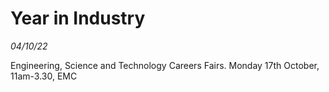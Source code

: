 # Year in Industry
_04/10/22_

Engineering, Science and Technology Careers Fairs. Monday 17th October, 11am-3.30, EMC